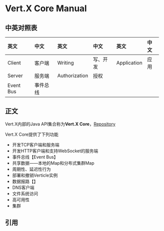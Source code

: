 # Vert.X Core Manual

## 中英对照表

| 英文 | 中文 | 英文 | 中文 | 英文 | 中文 |
| :--- | :--- | :--- | :--- | :--- | :--- |
| Client | 客户端 | Writing | 写、开发 | Application | 应用 |
| Server | 服务端 | Authorization | 授权 |  |  |
| Event Bus | 事件总线 |  |  |  |  |

## 正文

Vert.X内部的Java API集合称为**Vert.X Core**，[Repository](#)

Vert.X Core提供了下列功能

* 开发TCP客户端和服务端
* 开发HTTP客户端和支持WebSocket的服务端
* 事件总线【Event Bus】
* 共享数据——本地的Map和分布式集群Map
* 周期性、延迟性行为
* 部署和撤销Verticle实例
* 数据报路【】
* DNS客户端
* 文件系统访问
* 高可用性
* 集群

## 引用



